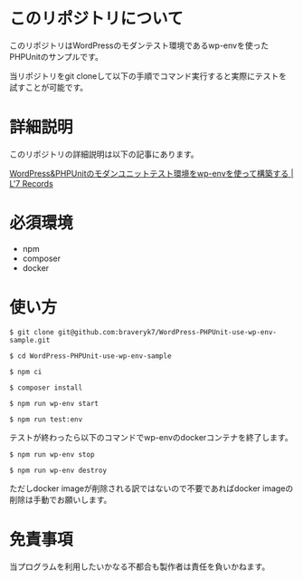 # このリポジトリについて
このリポジトリはWordPressのモダンテスト環境であるwp-envを使ったPHPUnitのサンプルです。

当リポジトリをgit cloneして以下の手順でコマンド実行すると実際にテストを試すことが可能です。

# 詳細説明
このリポジトリの詳細説明は以下の記事にあります。

[WordPress&PHPUnitのモダンユニットテスト環境をwp-envを使って構築する | L'7 Records](https://www.braveryk7.com/modern-wordpress-phpunit-use-wp-env/)

# 必須環境

* npm
* composer
* docker

# 使い方
```shell
$ git clone git@github.com:braveryk7/WordPress-PHPUnit-use-wp-env-sample.git

$ cd WordPress-PHPUnit-use-wp-env-sample

$ npm ci

$ composer install

$ npm run wp-env start

$ npm run test:env
```

テストが終わったら以下のコマンドでwp-envのdockerコンテナを終了します。

```shell
$ npm run wp-env stop

$ npm run wp-env destroy
```

ただしdocker imageが削除される訳ではないので不要であればdocker imageの削除は手動でお願いします。

# 免責事項
当プログラムを利用したいかなる不都合も製作者は責任を負いかねます。